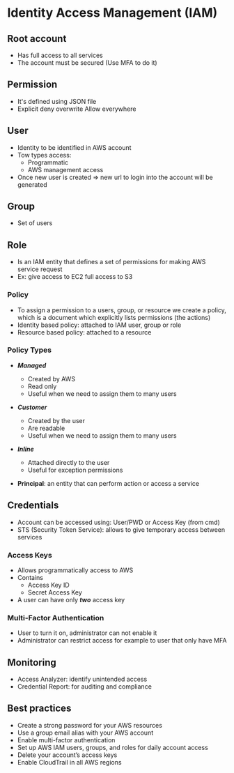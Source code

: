 # Identity Access Management (IAM)

## Root account
- Has full access to all services
- The account must be secured (Use MFA to do it)

## Permission

- It's defined using JSON file
- Explicit deny overwrite Allow everywhere

## User

- Identity to be identified in AWS account
- Tow types access:
  - Programmatic
  - AWS management access
- Once new user is created => new url to login into the account will be generated

## Group

- Set of users

## Role
- Is an IAM entity that defines a set of permissions for making AWS service request
- Ex: give access to EC2 full access to S3

### Policy
- To assign a permission to a users, group, or resource we create a policy, which is a document which explicitly lists permissions (the actions)
- Identity based policy: attached to IAM user, group or role
- Resource based policy: attached to a resource

### Policy Types

- ***Managed***
  - Created by AWS
  - Read only
  - Useful when we need to assign them to many users
- ***Customer***
  - Created by the user
  - Are readable
  - Useful when we need to assign them to many users
- ***Inline***
  - Attached directly to the user
  - Useful for exception permissions

- **Principal**: an entity that can perform action or access a service 

## Credentials

- Account can be accessed using: User/PWD or Access Key (from cmd)
- STS (Security Token Service): allows to give temporary access between services

### Access Keys

- Allows programmatically access to AWS
- Contains
  - Access Key ID
  - Secret Access Key
- A user can have only ***two*** access key

### Multi-Factor Authentication

- User to turn it on, administrator can not enable it
- Administrator can restrict access for example to user that only have MFA


## Monitoring

- Access Analyzer: identify unintended access
- Credential Report: for auditing and compliance

## Best practices

- Create a strong password for your AWS resources
- Use a group email alias with your AWS account
- Enable multi-factor authentication
- Set up AWS IAM users, groups, and roles for daily account access
- Delete your account’s access keys
- Enable CloudTrail in all AWS regions